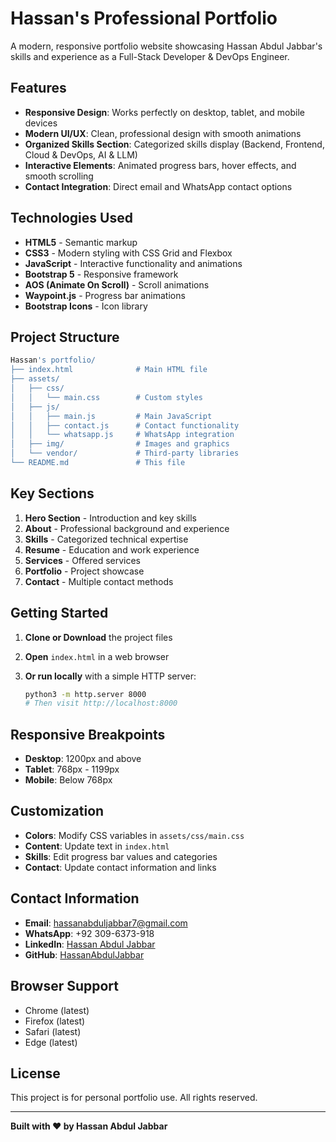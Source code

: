 # Hassan's Professional Portfolio

A modern, responsive portfolio website showcasing Hassan Abdul Jabbar's skills and experience as a Full-Stack Developer & DevOps Engineer.

## Features

- **Responsive Design**: Works perfectly on desktop, tablet, and mobile devices
- **Modern UI/UX**: Clean, professional design with smooth animations
- **Organized Skills Section**: Categorized skills display (Backend, Frontend, Cloud & DevOps, AI & LLM)
- **Interactive Elements**: Animated progress bars, hover effects, and smooth scrolling
- **Contact Integration**: Direct email and WhatsApp contact options

## Technologies Used

- **HTML5** - Semantic markup
- **CSS3** - Modern styling with CSS Grid and Flexbox
- **JavaScript** - Interactive functionality and animations
- **Bootstrap 5** - Responsive framework
- **AOS (Animate On Scroll)** - Scroll animations
- **Waypoint.js** - Progress bar animations
- **Bootstrap Icons** - Icon library

## Project Structure

```bash
Hassan's portfolio/
├── index.html              # Main HTML file
├── assets/
│   ├── css/
│   │   └── main.css        # Custom styles
│   ├── js/
│   │   ├── main.js         # Main JavaScript
│   │   ├── contact.js      # Contact functionality
│   │   └── whatsapp.js     # WhatsApp integration
│   ├── img/                # Images and graphics
│   └── vendor/             # Third-party libraries
└── README.md               # This file
```

## Key Sections

1. **Hero Section** - Introduction and key skills
2. **About** - Professional background and experience
3. **Skills** - Categorized technical expertise
4. **Resume** - Education and work experience
5. **Services** - Offered services
6. **Portfolio** - Project showcase
7. **Contact** - Multiple contact methods

## Getting Started

1. **Clone or Download** the project files
2. **Open** `index.html` in a web browser
3. **Or run locally** with a simple HTTP server:

   ```bash
   python3 -m http.server 8000
   # Then visit http://localhost:8000
   ```

## Responsive Breakpoints

- **Desktop**: 1200px and above
- **Tablet**: 768px - 1199px
- **Mobile**: Below 768px

## Customization

- **Colors**: Modify CSS variables in `assets/css/main.css`
- **Content**: Update text in `index.html`
- **Skills**: Edit progress bar values and categories
- **Contact**: Update contact information and links

## Contact Information

- **Email**: <hassanabduljabbar7@gmail.com>
- **WhatsApp**: +92 309-6373-918
- **LinkedIn**: [Hassan Abdul Jabbar](https://www.linkedin.com/in/hassan-abdul-jabbar-64803b230/)
- **GitHub**: [HassanAbdulJabbar](https://github.com/HassanAbdulJabbar)

## Browser Support

- Chrome (latest)
- Firefox (latest)
- Safari (latest)
- Edge (latest)

## License

This project is for personal portfolio use. All rights reserved.

---

**Built with ❤️ by Hassan Abdul Jabbar**
